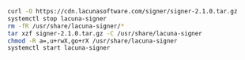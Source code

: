 ﻿```sh
curl -O https://cdn.lacunasoftware.com/signer/signer-2.1.0.tar.gz
systemctl stop lacuna-signer
rm -fR /usr/share/lacuna-signer/*
tar xzf signer-2.1.0.tar.gz -C /usr/share/lacuna-signer
chmod -R a=,u+rwX,go+rX /usr/share/lacuna-signer
systemctl start lacuna-signer
```
